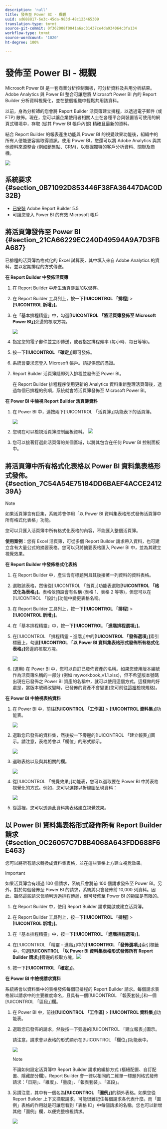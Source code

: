 ```yaml
---
description: 'null'
title: 發佈至 Power BI - 概觀
uuid: ad688817-6e3c-45da-983d-48c123465309
translation-type: tm+mt
source-git-commit: 0f362008f0041a6ac31437ce4da934064c3fa134
workflow-type: tm+mt
source-wordcount: '1020'
ht-degree: 100%

---
```



# 發佈至 Power BI - 概觀

Microsoft Power BI 是一套商業分析控制面板，可分析資料及共用分析結果。Adobe Analytics 與 Power BI 整合可讓您將 Microsoft Power BI 內的 Report Builder 分析資料視覺化，並在整個組織中輕鬆共用該資料。

以前，身為分析師的您會將 Report Builder 活頁簿建立排程，以透過電子郵件 (或 FTP) 散佈。現在，您可以讓企業使用者相關人士在各種平台與裝置皆可使用的網頁式環境中，存取 (從其 Power BI 帳戶內部) 精確且最新的資料。

結合 Report Builder 的報表產生功能與 Power BI 的視覺效果功能後，組織中的所有人便能更容易取得資訊。使用 Power BI，您還可以將 Adobe Analytics 與其他資料來源整合 (例如銷售點、CRM)，以發掘獨特的客戶分析資料、關聯及商機。

![](assets/aaplusbi.png)

## 系統要求 {#section_0B71092D853446F38FA36447DAC0D32B}

* [已安裝](/help/analyze/report-builder/setup/t-install-arb.md) Adobe Report Builder 5.5
* 可讓您登入 Power BI 的有效 Microsoft 帳戶

## 將活頁簿發佈至 Power BI {#section_21CA66229EC240D49594A9A7D3FBA687}

已排程的活頁簿為格式化的 Excel 試算表，其中填入來自 Adobe Analytics 的資料，並以定期排程的方式傳送。

**在 Report Builder 中發佈活頁簿**

1. 在 Report Builder 中產生活頁簿並加以儲存。
1. 在 Report Builder 工具列上，按一下&#x200B;**[!UICONTROL 「排程]** > **[!UICONTROL 新增」]**。

1. 在「基本排程精靈」中，勾選&#x200B;**[!UICONTROL 「將活頁簿發佈至 Microsoft Power BI」]**&#x200B;旁邊的核取方塊。

   ![](assets/simple-schedule-wizard.png)

1. 指定您的電子郵件並立即傳送，或者指定排程頻率 (每小時、每日等等)。
1. 按一下&#x200B;**[!UICONTROL 「確定」]**&#x200B;即可發佈。
1. 系統會要求您登入 Microsoft 帳戶。請提供您的憑證。
1. Report Builder 活頁簿隨即列入排程並發佈至 Power BI。

   在 Report Builder 排程程序使用更新的 Analytics 資料重新整理活頁簿後，透過每個已排程的例項，系統就會將活頁簿發佈至 Microsoft Power BI。

**在 Power BI 中檢視 Report Builder 活頁簿資料**

1. 在 Power BI 中，連按兩下[!UICONTROL 「活頁簿」]功能表下的活頁簿。

   ![](assets/workbooks-power-bi.png)

1. 您現在可以檢視活頁簿控制面板資料。        ![](assets/view-data-pbi.png)

1. 您可以接著釘選此活頁簿的某個區域，以將其包含在任何 Power BI 控制面板中。

## 將活頁簿中所有格式化表格以 Power BI 資料集表格形式發佈。{#section_7C54A54E75184DD6BAEF4ACCE241239A}

>[!NOTE]
>
> 如果活頁簿含有巨集，系統將會停用「以 Power BI 資料集表格形式發佈活頁簿中所有格式化表格」功能。

您可以只匯入活頁簿中所有格式化表格的內容，不能匯入整個活頁簿。

**使用案例**：您有 Excel 活頁簿，可從多個 Report Builder 請求帶入資料，也可建立含有大量公式的摘要表格。您可以只將摘要表格匯入 Power BI 中，並為其建立視覺效果。

**在 Report Builder 中發佈格式化表格**

1. 在 Report Builder 中，產生含有標題列且其後接著一列資料的資料表格。
1. 選取該表格，然後從[!UICONTROL 「首頁」]功能表選取&#x200B;**[!UICONTROL 「格式化為表格」]**。表格依預設會有名稱 (表格 1、表格 2 等等)，但您可以在[!UICONTROL 「設計」]功能中變更表格名稱。

1. 在 Report Builder 工具列上，按一下&#x200B;**[!UICONTROL 「排程]** > **[!UICONTROL 新增」]**。

1. 在「基本排程精靈」中，按一下&#x200B;**[!UICONTROL 「進階排程選項」]**。
1. 在[!UICONTROL 「排程精靈 – 進階」]中的&#x200B;**[!UICONTROL 「發佈選項」]**&#x200B;索引標籤上，勾選&#x200B;**[!UICONTROL 「以 Power BI 資料集表格形式發佈所有格式化表格」]**&#x200B;旁邊的核取方塊。

   ![](assets/advanced-schedule-wizard2.png)

1. (選用) 在 Power BI 中，您可以自訂已發佈資產的名稱。如果您使用版本編號作為活頁簿名稱的一部分 (例如 myworkbook_v1.1.xlsx)，但不希望版本號碼出現在已發佈之 Power BI 資產的名稱中，就可以使用這個方式。這樣做的好處是，當版本號碼改變時，已發佈的資產不會變更(您可前往[這裡](/help/analyze/report-builder/c-publish-power-bi/specifications-limits.md)檢視規格)。

**在 Power BI 中檢視表格資料**

1. 在 Power BI 中，前往&#x200B;**[!UICONTROL 「工作區]** > **[!UICONTROL 資料集」]**&#x200B;功能表。

   ![](assets/datasets-menu.png)

1. 選取您已發佈的資料集，然後按一下旁邊的[!UICONTROL 「建立報表」]圖示。請注意，表格將會以「欄位」的形式顯示。

   ![](assets/formatted-tables.png)

1. 選取表格以及與其相關的欄。

   ![](assets/view-table-dataset.png)

1. 從[!UICONTROL 「視覺效果」]功能表，您可以選取要在 Power BI 中將表格視覺化的方式。例如，您可以選擇以折線圖呈現資料：

   ![](assets/bi-line-graph.png)

1. 從這裡，您可以透過此資料集表格建立視覺效果。

## 以 Power BI 資料集表格形式發佈所有 Report Builder 請求 {#section_0C26057C7DBB4068A643FDD688F6E463}

您可以將所有請求轉換成資料集表格，並在這些表格上方建立視覺效果。

>[!IMPORTANT]
>
>如果活頁簿含有超過 100 個請求，系統只會將前 100 個請求發佈至 Power BI。另外，對於每個發佈至 Power BI 的請求，系統將只會發佈前 10,000 列資料。因此，雖然這些請求會順利透過排程傳遞，但可發佈至 Power BI 的範圍是有限的。

1. 在 Report Builder 中，使用 Report Builder 請求開啟或建立活頁簿。
1. 在 Report Builder 工具列上，按一下&#x200B;**[!UICONTROL 「排程]** > **[!UICONTROL 新增」]**。

1. 在「基本排程精靈」中，按一下&#x200B;**[!UICONTROL 「進階排程選項」]**。
1. 在[!UICONTROL 「精靈 – 進階」]中的&#x200B;**[!UICONTROL 「發佈選項」]**&#x200B;索引標籤中，勾選&#x200B;**[!UICONTROL 「以 Power BI 資料集表格形式發佈所有 Report Builder 請求」]**&#x200B;旁邊的核取方塊。![](assets/advanced-schedule-wizard2.png)

1. 按一下&#x200B;**[!UICONTROL 「確定」]**。

**在 Power BI 中檢視請求資料**

系統將會以資料集中的表格發佈每個已排程的 Report Builder 請求。每個請求表格皆以請求中的主要維度命名，且具有一個[!UICONTROL 「報表套裝」]和一個[!UICONTROL 「區段」]欄。

1. 在 Power BI 中，前往&#x200B;**[!UICONTROL 「工作區]** > **[!UICONTROL 資料集」]**&#x200B;功能表。

1. 選取您已發佈的請求，然後按一下旁邊的[!UICONTROL 「建立報表」]圖示。

   請注意，請求會以表格的形式顯示在[!UICONTROL 「欄位」]功能表中。

   ![](assets/published-requests.png)

   >[!NOTE]
   >
   >不論如何設定活頁簿中 Report Builder 請求的編排方式 (樞紐配置、自訂配置、隱藏部分欄)，Report Builder 會一律以相同的二維單一標題列格式發佈請求：「日期」、「維度」、「量度」、「報表套裝」、「區段」。

1. 另請注意，其中有一個名為&#x200B;**[!UICONTROL 「圖例」]**&#x200B;的額外表格。如果您從 Report Builder 上下文擷取請求，可能很難記住每個請求各代表什麼。而「圖例」表格的作用就是可讓您看到「表格 ID」中每個請求的名稱。您也可以新增其他「圖例」欄，以便完整檢視請求。

   ![](assets/legend-table.png)

